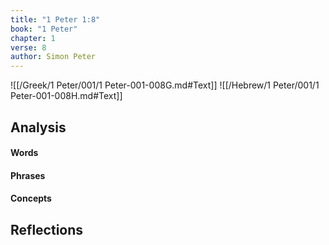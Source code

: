 ```yaml
---
title: "1 Peter 1:8"
book: "1 Peter"
chapter: 1
verse: 8
author: Simon Peter
---
```

![[/Greek/1 Peter/001/1 Peter-001-008G.md#Text]]
![[/Hebrew/1 Peter/001/1 Peter-001-008H.md#Text]]

## Analysis

#### Words

#### Phrases

#### Concepts

## Reflections
